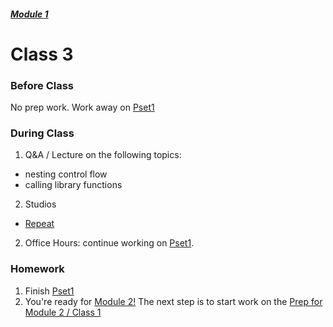 ##### [Module 1](../..)

# Class 3

### Before Class
No prep work. Work away on [Pset1](http://cdn.cs50.net/2015/fall/psets/1/pset1/pset1.html)

### During Class

1. Q&A / Lecture on the following topics:
  * nesting control flow
  * calling library functions
2. Studios
  * [Repeat](../studios/repeat) 
2. Office Hours: continue working on [Pset1](http://cdn.cs50.net/2015/fall/psets/1/pset1/pset1.html). 

### Homework
1. Finish [Pset1](http://cdn.cs50.net/2015/fall/psets/1/pset1/pset1.html)
2. You're ready for [Module 2!](../../../module2) The next step is to start work on the [Prep for Module 2 / Class 1](../../../module2/materials/class1-prep)

